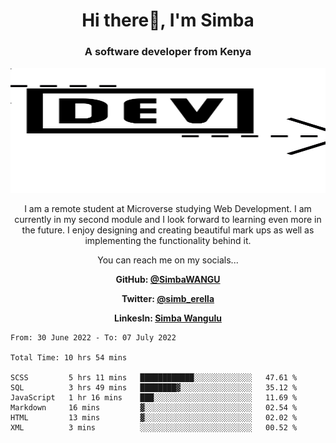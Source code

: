 
<h1 align="center"> Hi there👋, I'm Simba</h1>
<h3 align="center">A software developer from Kenya</h3>

<img src="/arrow-svgrepo-com.svg" margin="auto" width="100%" height="200px">


<p align="center">I am a remote student at Microverse studying Web Development. I am currently in my second module and I look forward to learning even more in the future. I enjoy designing and creating beautiful mark ups as well as implementing the functionality behind it.</p>

<p align="center">You can reach me on my socials... </p>

<div align="center">

__<p>  GitHub: [@SimbaWANGU](https://github.com/SimbaWANGU)__  </p>
__<p> Twitter: [@simb_erella](https://twitter.com/simb_erella)__ </p>
__<p> LinkesIn: [Simba Wangulu](https://www.linkedin.com/in/simba-wangulu/)__ </p>

</div>

<!--START_SECTION:waka-->

```text
From: 30 June 2022 - To: 07 July 2022

Total Time: 10 hrs 54 mins

SCSS         5 hrs 11 mins   ████████████░░░░░░░░░░░░░   47.61 %
SQL          3 hrs 49 mins   ████████▓░░░░░░░░░░░░░░░░   35.12 %
JavaScript   1 hr 16 mins    ███░░░░░░░░░░░░░░░░░░░░░░   11.69 %
Markdown     16 mins         ▓░░░░░░░░░░░░░░░░░░░░░░░░   02.54 %
HTML         13 mins         ▓░░░░░░░░░░░░░░░░░░░░░░░░   02.02 %
XML          3 mins          ░░░░░░░░░░░░░░░░░░░░░░░░░   00.52 %
```

<!--END_SECTION:waka-->
